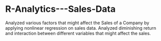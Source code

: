 # R-Analytics---Sales-Data

Analyzed various factors that might affect the Sales of a Company by applying nonlinear regression on sales data. Analyzed diminishing return and interaction between different variables that might affect the sales.
